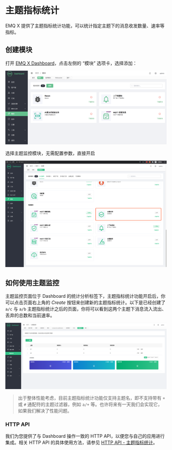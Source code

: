 # 主题指标统计

EMQ X 提供了主题指标统计功能，可以统计指定主题下的消息收发数量、速率等指标。

## 创建模块

打开 [EMQ X Dashboard](http://127.0.0.1:18083/#/modules)，点击左侧的 “模块” 选项卡，选择添加：

![image-20200927213049265](../.gitbook/assets/modules.png)

选择主题监控模块，无需配置参数，直接开启

![image-20200927213049265](../.gitbook/assets/topic_metrics_1.png)

## 如何使用主题监控

主题监控页面位于 Dashboard 的统计分析标签下，主题指标统计功能开启后，你可以点击页面右上角的 _Create_ 按钮来创建新的主题指标统计。以下是已经创建了 `a/c` 与 `a/b` 主题指标统计之后的页面，你将可以看到这两个主题下消息流入流出、丢弃的总数和当前速率。

![image-20200930110511638](../.gitbook/assets/topic_metrics_2.png)

> 出于整体性能考虑，目前主题指标统计功能仅支持主题名，即不支持带有 `+` 或 `#` 通配符的主题过滤器，例如 `a/+` 等。也许将来有一天我们会实现它，如果我们解决了性能问题。

### HTTP API

我们为您提供了与 Dashboard 操作一致的 HTTP API，以便您与自己的应用进行集成。相关 HTTP API 的具体使用方法，请参见 [HTTP API - 主题指标统计](https://github.com/wivwiv/emqx-docs-cn/tree/f1b74f7ddf076e058060a68d35da71c6a6661992/modules/http-api.md#endpoint-topic-metrics)。

